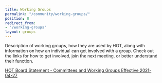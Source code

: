```yaml
---
title: Working Groups
permalink: "/community/working-groups/"
position: 0
redirect_from:
- "/working-groups"
layout: groups
---
```


Description of working groups, how they are used by HOT, along with information on how an individual can get involved with a group. Check out the links for how to get involved, join the next meeting, or better understand their function.

[HOT Board Statement - Committees and Working Groups Effective 2021-04-27](https://drive.google.com/file/d/1EAUMwcW027y5fCfYtGYMftnGtSRBomho/view)